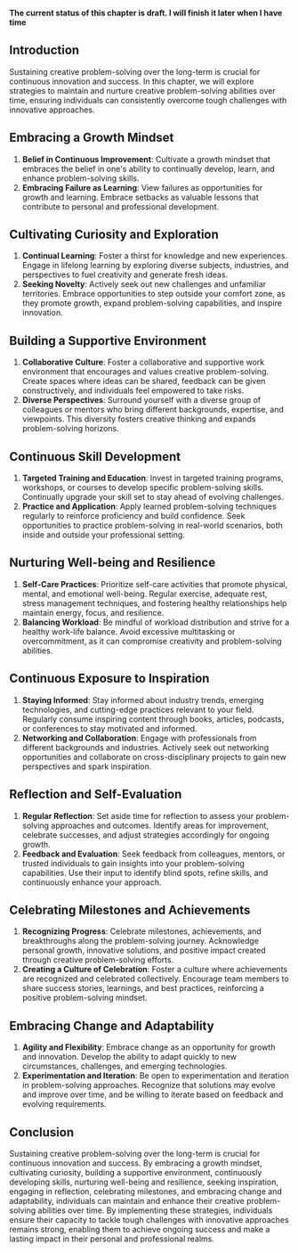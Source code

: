 **The current status of this chapter is draft. I will finish it later when I have time**

Introduction
------------

Sustaining creative problem-solving over the long-term is crucial for continuous innovation and success. In this chapter, we will explore strategies to maintain and nurture creative problem-solving abilities over time, ensuring individuals can consistently overcome tough challenges with innovative approaches.

Embracing a Growth Mindset
--------------------------

1. **Belief in Continuous Improvement**: Cultivate a growth mindset that embraces the belief in one's ability to continually develop, learn, and enhance problem-solving skills.
2. **Embracing Failure as Learning**: View failures as opportunities for growth and learning. Embrace setbacks as valuable lessons that contribute to personal and professional development.

Cultivating Curiosity and Exploration
-------------------------------------

1. **Continual Learning**: Foster a thirst for knowledge and new experiences. Engage in lifelong learning by exploring diverse subjects, industries, and perspectives to fuel creativity and generate fresh ideas.
2. **Seeking Novelty**: Actively seek out new challenges and unfamiliar territories. Embrace opportunities to step outside your comfort zone, as they promote growth, expand problem-solving capabilities, and inspire innovation.

Building a Supportive Environment
---------------------------------

1. **Collaborative Culture**: Foster a collaborative and supportive work environment that encourages and values creative problem-solving. Create spaces where ideas can be shared, feedback can be given constructively, and individuals feel empowered to take risks.
2. **Diverse Perspectives**: Surround yourself with a diverse group of colleagues or mentors who bring different backgrounds, expertise, and viewpoints. This diversity fosters creative thinking and expands problem-solving horizons.

Continuous Skill Development
----------------------------

1. **Targeted Training and Education**: Invest in targeted training programs, workshops, or courses to develop specific problem-solving skills. Continually upgrade your skill set to stay ahead of evolving challenges.
2. **Practice and Application**: Apply learned problem-solving techniques regularly to reinforce proficiency and build confidence. Seek opportunities to practice problem-solving in real-world scenarios, both inside and outside your professional setting.

Nurturing Well-being and Resilience
-----------------------------------

1. **Self-Care Practices**: Prioritize self-care activities that promote physical, mental, and emotional well-being. Regular exercise, adequate rest, stress management techniques, and fostering healthy relationships help maintain energy, focus, and resilience.
2. **Balancing Workload**: Be mindful of workload distribution and strive for a healthy work-life balance. Avoid excessive multitasking or overcommitment, as it can compromise creativity and problem-solving abilities.

Continuous Exposure to Inspiration
----------------------------------

1. **Staying Informed**: Stay informed about industry trends, emerging technologies, and cutting-edge practices relevant to your field. Regularly consume inspiring content through books, articles, podcasts, or conferences to stay motivated and informed.
2. **Networking and Collaboration**: Engage with professionals from different backgrounds and industries. Actively seek out networking opportunities and collaborate on cross-disciplinary projects to gain new perspectives and spark inspiration.

Reflection and Self-Evaluation
------------------------------

1. **Regular Reflection**: Set aside time for reflection to assess your problem-solving approaches and outcomes. Identify areas for improvement, celebrate successes, and adjust strategies accordingly for ongoing growth.
2. **Feedback and Evaluation**: Seek feedback from colleagues, mentors, or trusted individuals to gain insights into your problem-solving capabilities. Use their input to identify blind spots, refine skills, and continuously enhance your approach.

Celebrating Milestones and Achievements
---------------------------------------

1. **Recognizing Progress**: Celebrate milestones, achievements, and breakthroughs along the problem-solving journey. Acknowledge personal growth, innovative solutions, and positive impact created through creative problem-solving efforts.
2. **Creating a Culture of Celebration**: Foster a culture where achievements are recognized and celebrated collectively. Encourage team members to share success stories, learnings, and best practices, reinforcing a positive problem-solving mindset.

Embracing Change and Adaptability
---------------------------------

1. **Agility and Flexibility**: Embrace change as an opportunity for growth and innovation. Develop the ability to adapt quickly to new circumstances, challenges, and emerging technologies.
2. **Experimentation and Iteration**: Be open to experimentation and iteration in problem-solving approaches. Recognize that solutions may evolve and improve over time, and be willing to iterate based on feedback and evolving requirements.

Conclusion
----------

Sustaining creative problem-solving over the long-term is crucial for continuous innovation and success. By embracing a growth mindset, cultivating curiosity, building a supportive environment, continuously developing skills, nurturing well-being and resilience, seeking inspiration, engaging in reflection, celebrating milestones, and embracing change and adaptability, individuals can maintain and enhance their creative problem-solving abilities over time. By implementing these strategies, individuals ensure their capacity to tackle tough challenges with innovative approaches remains strong, enabling them to achieve ongoing success and make a lasting impact in their personal and professional realms.
